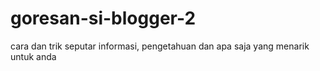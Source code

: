 # goresan-si-blogger-2
cara dan trik seputar informasi, pengetahuan dan apa saja yang menarik untuk anda
